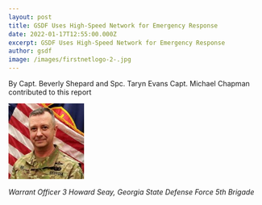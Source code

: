 ```yaml
---
layout: post
title: GSDF Uses High-Speed Network for Emergency Response
date: 2022-01-17T12:55:00.000Z
excerpt: GSDF Uses High-Speed Network for Emergency Response
author: gsdf
image: /images/firstnetlogo-2-.jpg
---
```

By Capt. Beverly Shepard and Spc. Taryn Evans
Capt. Michael Chapman contributed to this report

![Warrant Officer 3 Howard Seay, Georgia State Defense Force 5th Brigade](/images/gsdf-firstnet-seay-2-150x150.jpg)

*Warrant Officer 3 Howard Seay, Georgia State Defense Force 5th Brigade*